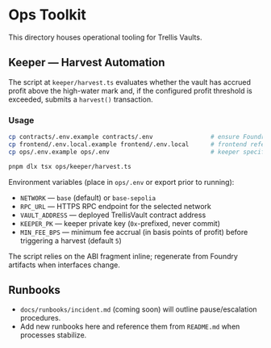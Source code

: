 # Ops Toolkit

This directory houses operational tooling for Trellis Vaults.

## Keeper — Harvest Automation

The script at `keeper/harvest.ts` evaluates whether the vault has accrued profit above the high-water mark and, if the configured profit threshold is exceeded, submits a `harvest()` transaction.

### Usage

```bash
cp contracts/.env.example contracts/.env                # ensure Foundry env is configured
cp frontend/.env.local.example frontend/.env.local      # frontend reference (optional)
cp ops/.env.example ops/.env                            # keeper specific secrets (see below)

pnpm dlx tsx ops/keeper/harvest.ts
```

Environment variables (place in `ops/.env` or export prior to running):

- `NETWORK` — `base` (default) or `base-sepolia`
- `RPC_URL` — HTTPS RPC endpoint for the selected network
- `VAULT_ADDRESS` — deployed TrellisVault contract address
- `KEEPER_PK` — keeper private key (`0x`-prefixed, never commit)
- `MIN_FEE_BPS` — minimum fee accrual (in basis points of profit) before triggering a harvest (default `5`)

The script relies on the ABI fragment inline; regenerate from Foundry artifacts when interfaces change.

## Runbooks

- `docs/runbooks/incident.md` (coming soon) will outline pause/escalation procedures.
- Add new runbooks here and reference them from `README.md` when processes stabilize.
